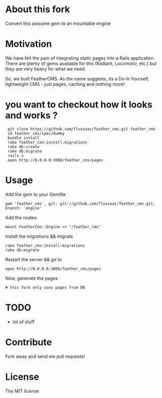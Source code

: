 # About this fork
 Convert this awsome gem to an mountable engine

# Motivation
 We have felt the pain of integrating static pages into a Rails application. There are plenty of gems available for this (Radiant, Locomotiv, etc.) but they are very heavy for what we need.

So, we built FeatherCMS. As the name suggests, its a Do-It-Yourself, lightweight CMS - just pages, caching and nothing more!


# you want to checkout how it looks and works ?
   
     git clone https://github.com/fluxsaas/feather_cms.git feather_cms
     cd feather_cms/spec/dummy
     bundle install
     rake feather_cms:install:migrations
     rake db:create
     rake db:migrate
     rails s
     open http://0.0.0.0:3000/feather_cms/pages



# Usage
Add the gem to your Gemfile

    gem 'feather_cms', git: git://github.com/fluxsaas/feather_cms.git, branch: 'engine'

Add the routes:
  
    mount FeatherCms::Engine => "/feather_cms"

Install the migrations && migrate
  
    rake feather_cms:install:migrations
    rake db:migrate

Restart the server && go to
  
    open http://0.0.0.0:3000/feather_cms/pages

Now, generate the pages 

    # this fork only uses pages from DB

# TODO

* lot of stuff
    
# Contribute
Fork away and send me pull requests!

# License 
The MIT license
